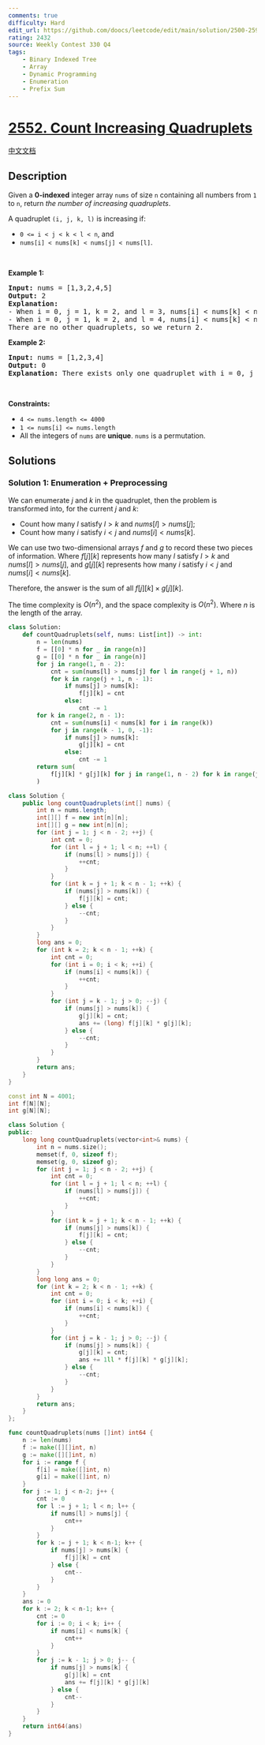 ```yaml
---
comments: true
difficulty: Hard
edit_url: https://github.com/doocs/leetcode/edit/main/solution/2500-2599/2552.Count%20Increasing%20Quadruplets/README_EN.md
rating: 2432
source: Weekly Contest 330 Q4
tags:
    - Binary Indexed Tree
    - Array
    - Dynamic Programming
    - Enumeration
    - Prefix Sum
---
```


# [2552. Count Increasing Quadruplets](https://leetcode.com/problems/count-increasing-quadruplets)

[中文文档](/solution/2500-2599/2552.Count%20Increasing%20Quadruplets/README.md)

## Description

<p>Given a <strong>0-indexed</strong> integer array <code>nums</code> of size <code>n</code> containing all numbers from <code>1</code> to <code>n</code>, return <em>the number of increasing quadruplets</em>.</p>

<p>A quadruplet <code>(i, j, k, l)</code> is increasing if:</p>

<ul>
	<li><code>0 &lt;= i &lt; j &lt; k &lt; l &lt; n</code>, and</li>
	<li><code>nums[i] &lt; nums[k] &lt; nums[j] &lt; nums[l]</code>.</li>
</ul>

<p>&nbsp;</p>
<p><strong class="example">Example 1:</strong></p>

<pre>
<strong>Input:</strong> nums = [1,3,2,4,5]
<strong>Output:</strong> 2
<strong>Explanation:</strong> 
- When i = 0, j = 1, k = 2, and l = 3, nums[i] &lt; nums[k] &lt; nums[j] &lt; nums[l].
- When i = 0, j = 1, k = 2, and l = 4, nums[i] &lt; nums[k] &lt; nums[j] &lt; nums[l]. 
There are no other quadruplets, so we return 2.
</pre>

<p><strong class="example">Example 2:</strong></p>

<pre>
<strong>Input:</strong> nums = [1,2,3,4]
<strong>Output:</strong> 0
<strong>Explanation:</strong> There exists only one quadruplet with i = 0, j = 1, k = 2, l = 3, but since nums[j] &lt; nums[k], we return 0.
</pre>

<p>&nbsp;</p>
<p><strong>Constraints:</strong></p>

<ul>
	<li><code>4 &lt;= nums.length &lt;= 4000</code></li>
	<li><code>1 &lt;= nums[i] &lt;= nums.length</code></li>
	<li>All the integers of <code>nums</code> are <strong>unique</strong>. <code>nums</code> is a permutation.</li>
</ul>

## Solutions

### Solution 1: Enumeration + Preprocessing

We can enumerate $j$ and $k$ in the quadruplet, then the problem is transformed into, for the current $j$ and $k$:

-   Count how many $l$ satisfy $l > k$ and $nums[l] > nums[j]$;
-   Count how many $i$ satisfy $i < j$ and $nums[i] < nums[k]$.

We can use two two-dimensional arrays $f$ and $g$ to record these two pieces of information. Where $f[j][k]$ represents how many $l$ satisfy $l > k$ and $nums[l] > nums[j]$, and $g[j][k]$ represents how many $i$ satisfy $i < j$ and $nums[i] < nums[k]$.

Therefore, the answer is the sum of all $f[j][k] \times g[j][k]$.

The time complexity is $O(n^2)$, and the space complexity is $O(n^2)$. Where $n$ is the length of the array.

<!-- tabs:start -->

```python
class Solution:
    def countQuadruplets(self, nums: List[int]) -> int:
        n = len(nums)
        f = [[0] * n for _ in range(n)]
        g = [[0] * n for _ in range(n)]
        for j in range(1, n - 2):
            cnt = sum(nums[l] > nums[j] for l in range(j + 1, n))
            for k in range(j + 1, n - 1):
                if nums[j] > nums[k]:
                    f[j][k] = cnt
                else:
                    cnt -= 1
        for k in range(2, n - 1):
            cnt = sum(nums[i] < nums[k] for i in range(k))
            for j in range(k - 1, 0, -1):
                if nums[j] > nums[k]:
                    g[j][k] = cnt
                else:
                    cnt -= 1
        return sum(
            f[j][k] * g[j][k] for j in range(1, n - 2) for k in range(j + 1, n - 1)
        )
```

```java
class Solution {
    public long countQuadruplets(int[] nums) {
        int n = nums.length;
        int[][] f = new int[n][n];
        int[][] g = new int[n][n];
        for (int j = 1; j < n - 2; ++j) {
            int cnt = 0;
            for (int l = j + 1; l < n; ++l) {
                if (nums[l] > nums[j]) {
                    ++cnt;
                }
            }
            for (int k = j + 1; k < n - 1; ++k) {
                if (nums[j] > nums[k]) {
                    f[j][k] = cnt;
                } else {
                    --cnt;
                }
            }
        }
        long ans = 0;
        for (int k = 2; k < n - 1; ++k) {
            int cnt = 0;
            for (int i = 0; i < k; ++i) {
                if (nums[i] < nums[k]) {
                    ++cnt;
                }
            }
            for (int j = k - 1; j > 0; --j) {
                if (nums[j] > nums[k]) {
                    g[j][k] = cnt;
                    ans += (long) f[j][k] * g[j][k];
                } else {
                    --cnt;
                }
            }
        }
        return ans;
    }
}
```

```cpp
const int N = 4001;
int f[N][N];
int g[N][N];

class Solution {
public:
    long long countQuadruplets(vector<int>& nums) {
        int n = nums.size();
        memset(f, 0, sizeof f);
        memset(g, 0, sizeof g);
        for (int j = 1; j < n - 2; ++j) {
            int cnt = 0;
            for (int l = j + 1; l < n; ++l) {
                if (nums[l] > nums[j]) {
                    ++cnt;
                }
            }
            for (int k = j + 1; k < n - 1; ++k) {
                if (nums[j] > nums[k]) {
                    f[j][k] = cnt;
                } else {
                    --cnt;
                }
            }
        }
        long long ans = 0;
        for (int k = 2; k < n - 1; ++k) {
            int cnt = 0;
            for (int i = 0; i < k; ++i) {
                if (nums[i] < nums[k]) {
                    ++cnt;
                }
            }
            for (int j = k - 1; j > 0; --j) {
                if (nums[j] > nums[k]) {
                    g[j][k] = cnt;
                    ans += 1ll * f[j][k] * g[j][k];
                } else {
                    --cnt;
                }
            }
        }
        return ans;
    }
};
```

```go
func countQuadruplets(nums []int) int64 {
	n := len(nums)
	f := make([][]int, n)
	g := make([][]int, n)
	for i := range f {
		f[i] = make([]int, n)
		g[i] = make([]int, n)
	}
	for j := 1; j < n-2; j++ {
		cnt := 0
		for l := j + 1; l < n; l++ {
			if nums[l] > nums[j] {
				cnt++
			}
		}
		for k := j + 1; k < n-1; k++ {
			if nums[j] > nums[k] {
				f[j][k] = cnt
			} else {
				cnt--
			}
		}
	}
	ans := 0
	for k := 2; k < n-1; k++ {
		cnt := 0
		for i := 0; i < k; i++ {
			if nums[i] < nums[k] {
				cnt++
			}
		}
		for j := k - 1; j > 0; j-- {
			if nums[j] > nums[k] {
				g[j][k] = cnt
				ans += f[j][k] * g[j][k]
			} else {
				cnt--
			}
		}
	}
	return int64(ans)
}
```

<!-- tabs:end -->

<!-- end -->
